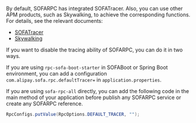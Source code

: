 By default, SOFARPC has integrated SOFATracer. Also, you can use other APM products, such as Skywalking, to achieve the corresponding functions. For details, see the relevant documents:

* [SOFATracer](./SOFATracer-Usage)
* [Skywalking](./Skywalking-Usage)

If you want to disable the tracing ability of SOFARPC, you can do it in two ways.

If you are using `rpc-sofa-boot-starter` in SOFABoot or Spring Boot environment, you can add a configuration `com.alipay.sofa.rpc.defaultTracer=` in `application.properties`.

If you are using `sofa-rpc-all` directly, you can add the following code in the main method of your application before publish any SOFARPC service or create any SOFARPC reference.

```java
RpcConfigs.putValue(RpcOptions.DEFAULT_TRACER, "");
```